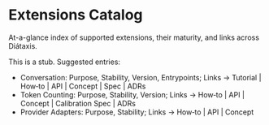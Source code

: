 # Extensions Catalog

At-a-glance index of supported extensions, their maturity, and links across Diátaxis.

This is a stub. Suggested entries:

- Conversation: Purpose, Stability, Version, Entrypoints; Links → Tutorial | How‑to | API | Concept | Spec | ADRs
- Token Counting: Purpose, Stability, Version; Links → How‑to | API | Concept | Calibration Spec | ADRs
- Provider Adapters: Purpose, Stability; Links → How‑to | API | Concept
